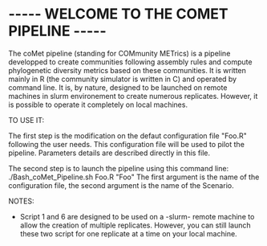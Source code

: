 
# ----- WELCOME TO THE COMET PIPELINE ----- #


The coMet pipeline (standing for COMmunity METrics) is a pipeline developped to create communities following assembly rules and compute phylogenetic diversity metrics based on these communities. 
It is written mainly in R (the community simulator is written in C) and operated by command line. It is, by nature, designed to be launched on remote machines in slurm environement to create numerous replicates.
However, it is possible to operate it completely on local machines. 

TO USE IT: 

The first step is the modification on the defaut configuration file "Foo.R" following the user needs. This configuration file will be used to pilot the pipeline. 
Parameters details are described directly in this file. 

The second step is to launch the pipeline using this command line: ./Bash_coMet_Pipeline.sh Foo.R "Foo" 
The first argument is the name of the configuration file, the second argument is the name of the Scenario.

NOTES: 
- Script 1 and 6 are designed to be used on a -slurm- remote machine to allow the creation of multiple replicates. However, you can still launch these two script for one replicate at a time on your local machine.

